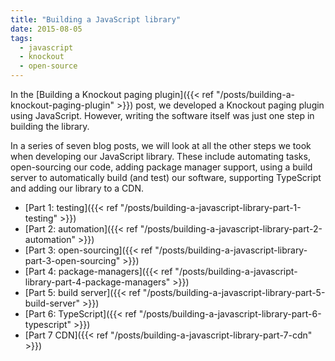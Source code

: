 ```yaml
---
title: "Building a JavaScript library"
date: 2015-08-05
tags:
  - javascript
  - knockout
  - open-source
---
```


In the [Building a Knockout paging plugin]({{< ref "/posts/building-a-knockout-paging-plugin" >}}) post, we developed a Knockout paging plugin using JavaScript. However, writing the software itself was just one step in building the library.

In a series of seven blog posts, we will look at all the other steps we took when developing our JavaScript library. These include automating tasks, open-sourcing our code, adding package manager support, using a build server to automatically build (and test) our software, supporting TypeScript and adding our library to a CDN.

- [Part 1: testing]({{< ref "/posts/building-a-javascript-library-part-1-testing" >}})
- [Part 2: automation]({{< ref "/posts/building-a-javascript-library-part-2-automation" >}})
- [Part 3: open-sourcing]({{< ref "/posts/building-a-javascript-library-part-3-open-sourcing" >}})
- [Part 4: package-managers]({{< ref "/posts/building-a-javascript-library-part-4-package-managers" >}})
- [Part 5: build server]({{< ref "/posts/building-a-javascript-library-part-5-build-server" >}})
- [Part 6: TypeScript]({{< ref "/posts/building-a-javascript-library-part-6-typescript" >}})
- [Part 7 CDN]({{< ref "/posts/building-a-javascript-library-part-7-cdn" >}})
